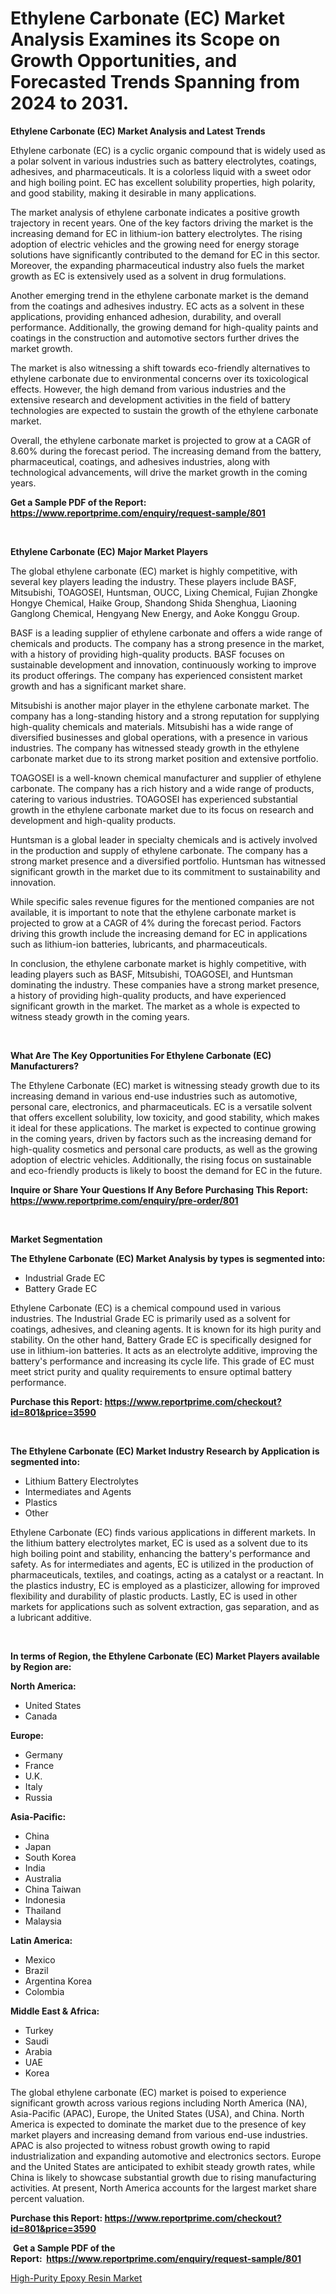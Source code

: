 <p><h1>Ethylene Carbonate (EC) Market Analysis Examines its Scope on Growth Opportunities, and Forecasted Trends Spanning from 2024 to 2031.</h1></p><p><strong>Ethylene Carbonate (EC) Market Analysis and Latest Trends</strong></p>
<p><p>Ethylene carbonate (EC) is a cyclic organic compound that is widely used as a polar solvent in various industries such as battery electrolytes, coatings, adhesives, and pharmaceuticals. It is a colorless liquid with a sweet odor and high boiling point. EC has excellent solubility properties, high polarity, and good stability, making it desirable in many applications.</p><p>The market analysis of ethylene carbonate indicates a positive growth trajectory in recent years. One of the key factors driving the market is the increasing demand for EC in lithium-ion battery electrolytes. The rising adoption of electric vehicles and the growing need for energy storage solutions have significantly contributed to the demand for EC in this sector. Moreover, the expanding pharmaceutical industry also fuels the market growth as EC is extensively used as a solvent in drug formulations.</p><p>Another emerging trend in the ethylene carbonate market is the demand from the coatings and adhesives industry. EC acts as a solvent in these applications, providing enhanced adhesion, durability, and overall performance. Additionally, the growing demand for high-quality paints and coatings in the construction and automotive sectors further drives the market growth.</p><p>The market is also witnessing a shift towards eco-friendly alternatives to ethylene carbonate due to environmental concerns over its toxicological effects. However, the high demand from various industries and the extensive research and development activities in the field of battery technologies are expected to sustain the growth of the ethylene carbonate market.</p><p>Overall, the ethylene carbonate market is projected to grow at a CAGR of 8.60% during the forecast period. The increasing demand from the battery, pharmaceutical, coatings, and adhesives industries, along with technological advancements, will drive the market growth in the coming years.</p></p>
<p><strong>Get a Sample PDF of the Report:&nbsp; <a href="https://www.reportprime.com/enquiry/request-sample/801">https://www.reportprime.com/enquiry/request-sample/801</a></strong></p>
<p>&nbsp;</p>
<p><strong>Ethylene Carbonate (EC) Major Market Players</strong></p>
<p><p>The global ethylene carbonate (EC) market is highly competitive, with several key players leading the industry. These players include BASF, Mitsubishi, TOAGOSEI, Huntsman, OUCC, Lixing Chemical, Fujian Zhongke Hongye Chemical, Haike Group, Shandong Shida Shenghua, Liaoning Ganglong Chemical, Hengyang New Energy, and Aoke Konggu Group.</p><p>BASF is a leading supplier of ethylene carbonate and offers a wide range of chemicals and products. The company has a strong presence in the market, with a history of providing high-quality products. BASF focuses on sustainable development and innovation, continuously working to improve its product offerings. The company has experienced consistent market growth and has a significant market share.</p><p>Mitsubishi is another major player in the ethylene carbonate market. The company has a long-standing history and a strong reputation for supplying high-quality chemicals and materials. Mitsubishi has a wide range of diversified businesses and global operations, with a presence in various industries. The company has witnessed steady growth in the ethylene carbonate market due to its strong market position and extensive portfolio.</p><p>TOAGOSEI is a well-known chemical manufacturer and supplier of ethylene carbonate. The company has a rich history and a wide range of products, catering to various industries. TOAGOSEI has experienced substantial growth in the ethylene carbonate market due to its focus on research and development and high-quality products.</p><p>Huntsman is a global leader in specialty chemicals and is actively involved in the production and supply of ethylene carbonate. The company has a strong market presence and a diversified portfolio. Huntsman has witnessed significant growth in the market due to its commitment to sustainability and innovation.</p><p>While specific sales revenue figures for the mentioned companies are not available, it is important to note that the ethylene carbonate market is projected to grow at a CAGR of 4% during the forecast period. Factors driving this growth include the increasing demand for EC in applications such as lithium-ion batteries, lubricants, and pharmaceuticals.</p><p>In conclusion, the ethylene carbonate market is highly competitive, with leading players such as BASF, Mitsubishi, TOAGOSEI, and Huntsman dominating the industry. These companies have a strong market presence, a history of providing high-quality products, and have experienced significant growth in the market. The market as a whole is expected to witness steady growth in the coming years.</p></p>
<p>&nbsp;</p>
<p><strong>What Are The Key Opportunities For Ethylene Carbonate (EC) Manufacturers?</strong></p>
<p><p>The Ethylene Carbonate (EC) market is witnessing steady growth due to its increasing demand in various end-use industries such as automotive, personal care, electronics, and pharmaceuticals. EC is a versatile solvent that offers excellent solubility, low toxicity, and good stability, which makes it ideal for these applications. The market is expected to continue growing in the coming years, driven by factors such as the increasing demand for high-quality cosmetics and personal care products, as well as the growing adoption of electric vehicles. Additionally, the rising focus on sustainable and eco-friendly products is likely to boost the demand for EC in the future.</p></p>
<p><strong>Inquire or Share Your Questions If Any Before Purchasing This Report: <a href="https://www.reportprime.com/enquiry/pre-order/801">https://www.reportprime.com/enquiry/pre-order/801</a></strong></p>
<p>&nbsp;</p>
<p><strong>Market Segmentation</strong></p>
<p><strong>The Ethylene Carbonate (EC) Market Analysis by types is segmented into:</strong></p>
<p><ul><li>Industrial Grade EC</li><li>Battery Grade EC</li></ul></p>
<p><p>Ethylene Carbonate (EC) is a chemical compound used in various industries. The Industrial Grade EC is primarily used as a solvent for coatings, adhesives, and cleaning agents. It is known for its high purity and stability. On the other hand, Battery Grade EC is specifically designed for use in lithium-ion batteries. It acts as an electrolyte additive, improving the battery's performance and increasing its cycle life. This grade of EC must meet strict purity and quality requirements to ensure optimal battery performance.</p></p>
<p><strong>Purchase this Report:&nbsp;<a href="https://www.reportprime.com/checkout?id=801&price=3590">https://www.reportprime.com/checkout?id=801&price=3590</a></strong></p>
<p>&nbsp;</p>
<p><strong>The Ethylene Carbonate (EC) Market Industry Research by Application is segmented into:</strong></p>
<p><ul><li>Lithium Battery Electrolytes</li><li>Intermediates and Agents</li><li>Plastics</li><li>Other</li></ul></p>
<p><p>Ethylene Carbonate (EC) finds various applications in different markets. In the lithium battery electrolytes market, EC is used as a solvent due to its high boiling point and stability, enhancing the battery's performance and safety. As for intermediates and agents, EC is utilized in the production of pharmaceuticals, textiles, and coatings, acting as a catalyst or a reactant. In the plastics industry, EC is employed as a plasticizer, allowing for improved flexibility and durability of plastic products. Lastly, EC is used in other markets for applications such as solvent extraction, gas separation, and as a lubricant additive.</p></p>
<p>&nbsp;</p>
<p><strong>In terms of Region, the Ethylene Carbonate (EC) Market Players available by Region are:</strong></p>
<p>
    <p> <strong> North America: </strong>
        <ul>
            <li>United States</li>
            <li>Canada</li>
        </ul>
        </p> 
    <p> <strong> Europe: </strong>
        <ul>
            <li>Germany</li>
            <li>France</li>
            <li>U.K.</li>
            <li>Italy</li>
            <li>Russia</li>
        </ul>
        </p> 
    <p> <strong> Asia-Pacific: </strong>
        <ul>
            <li>China</li>
            <li>Japan</li>
            <li>South Korea</li>
            <li>India</li>
            <li>Australia</li>
            <li>China Taiwan</li>
            <li>Indonesia</li>
            <li>Thailand</li>
            <li>Malaysia</li>
        </ul>
        </p> 
    <p> <strong> Latin America: </strong>
        <ul>
            <li>Mexico</li>
            <li>Brazil</li>
            <li>Argentina Korea</li>
            <li>Colombia</li>
        </ul>
        </p> 
    <p> <strong> Middle East & Africa: </strong>
        <ul>
            <li>Turkey</li>
            <li>Saudi</li>
            <li>Arabia</li>
            <li>UAE</li>
            <li>Korea</li>
        </ul>
    </p>
    </p>
<p><p>The global ethylene carbonate (EC) market is poised to experience significant growth across various regions including North America (NA), Asia-Pacific (APAC), Europe, the United States (USA), and China. North America is expected to dominate the market due to the presence of key market players and increasing demand from various end-use industries. APAC is also projected to witness robust growth owing to rapid industrialization and expanding automotive and electronics sectors. Europe and the United States are anticipated to exhibit steady growth rates, while China is likely to showcase substantial growth due to rising manufacturing activities. At present, North America accounts for the largest market share percent valuation.</p></p>
<p><strong>Purchase this Report: <a href="https://www.reportprime.com/checkout?id=801&price=3590">https://www.reportprime.com/checkout?id=801&price=3590</a></strong></p>
<p>&nbsp;<strong>Get a Sample PDF of the Report:&nbsp;&nbsp;<a href="https://www.reportprime.com/enquiry/request-sample/801">https://www.reportprime.com/enquiry/request-sample/801</a></strong></p>
<p><strong></strong></p>
<p><p><a href="https://github.com/RickHolmes3/Market-Research-Report-List-2/blob/main/high-purity-epoxy-resin-market.md">High-Purity Epoxy Resin Market</a></p></p>